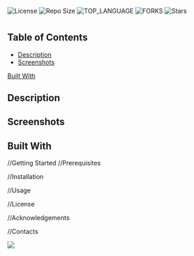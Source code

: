 ![License](https://img.shields.io/github/license/johnturner4004/readme-generator.svg?style=for-the-badge) ![Repo Size](https://img.shields.io/github/languages/code-size/johnturner4004/readme-generator.svg?style=for-the-badge) ![TOP_LANGUAGE](https://img.shields.io/github/languages/top/johnturner4004/readme-generator.svg?style=for-the-badge) ![FORKS](https://img.shields.io/github/forks/johnturner4004/readme-generator.svg?style=for-the-badge&social) ![Stars](https://img.shields.io/github/stars/johnturner4004/readme-generator.svg?style=for-the-badge) 

# 

## Table of Contents
- <a href="#Description">Description</a>
- <a href="#Screenshots">Screenshots</a>

<a href="#Built With">Built With</a>

## Description

## Screenshots

## Built With

//Getting Started
  //Prerequisites

  //Installation

//Usage

//License

//Acknowledgements

//Contacts

<a href="https://www.linkedin.com/in/johnturner4004"><img src="https://img.shields.io/badge/LinkedIn-0077B5?style=for-the-badge&logo=linkedin&logoColor=white" /></a>
